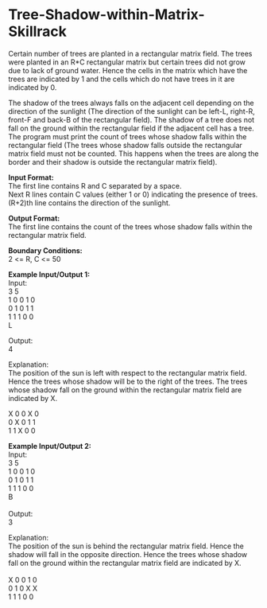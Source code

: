 # Tree-Shadow-within-Matrix-Skillrack

<div class="ui raised segment big"> <p>Certain number of trees are planted in a rectangular matrix field. The trees were planted in an R*C rectangular matrix but certain trees did not grow due to lack of ground water. Hence the cells in the matrix which have the trees are indicated by 1 and the cells which do not have trees in it are indicated by 0.</p>

<p>The shadow of the trees always falls on the adjacent cell depending on the direction of the sunlight (The direction of the sunlight can be left-L, right-R, front-F and back-B of the rectangular field). The shadow of a tree does not fall on the ground within the rectangular field if the adjacent cell has a tree. The program must print the count of trees whose shadow falls within the rectangular field (The trees whose shadow falls outside the rectangular matrix field must not be counted. This happens when the trees are along the border and their shadow is outside the rectangular matrix field).</p>

<p><strong>Input Format:</strong><br>
The first line contains R and C separated by a space.<br>
Next R lines contain C values (either 1 or 0) indicating the presence of trees.<br>
(R+2)th line contains the direction of the sunlight.</p>

<p><strong>Output Format:</strong><br>
The first line contains the count of the trees whose shadow falls within the rectangular matrix field.</p>

<p><strong>Boundary Conditions:</strong><br>
2 &lt;= R, C &lt;= 50</p>

<p><strong>Example Input/Output 1:</strong><br>
Input:<br>
3 5<br>
1 0 0 1 0<br>
0 1 0 1 1<br>
1 1 1 0 0<br>
L</p>

<p>Output:<br>
4</p>

<p>Explanation:<br>
The position of the sun is left with respect to the rectangular matrix field. Hence the trees whose shadow will be to the right of the trees. The trees whose shadow fall on the ground within the rectangular matrix field are indicated by X.</p>

<p>X 0 0 X 0<br>
0 X 0 1 1<br>
1 1 X 0 0</p>

<p><strong>Example Input/Output 2:</strong><br>
Input:<br>
3 5<br>
1 0 0 1 0<br>
0 1 0 1 1<br>
1 1 1 0 0<br>
B<br>
&nbsp;<br>
Output:<br>
3</p>

<p>Explanation:<br>
The position of the sun is behind the rectangular matrix field. Hence the shadow will fall in the opposite direction. Hence the trees whose shadow fall on the ground within the rectangular matrix field are indicated by X.<br>
&nbsp;&nbsp; &nbsp;<br>
X 0 0 1 0<br>
0 1 0 X X<br>
1 1 1 0 0</p>
